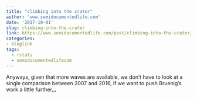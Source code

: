```yaml
---
title: "climbing into the crater"
author: 'www.semidocumentedlife.com'
date: '2017-10-01'
slug: climbing-into-the-crater
link: https://www.semidocumentedlife.com/post/climbing-into-the-crater/
categories:
- bloglink
tags:
  - rstats
  - semidocumentedlifecom
---
```


Anyways, given that more waves are available, we don’t have to look at a single comparison between 2007 and 2016, if we want to push Bruenig’s work a little further[... <i class="fas fa-external-link-alt"></i>](https://www.semidocumentedlife.com/post/climbing-into-the-crater/)

